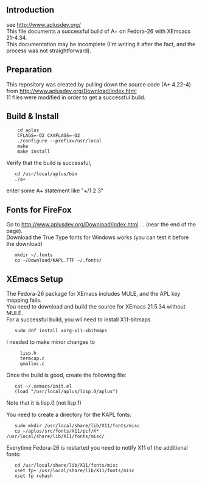 
## Introduction
   see http://www.aplusdev.org/  
   This file documents a successful build of A+ on Fedora-26 with XEmcacs 21-4.34.  
   This documentation may be incomplete (I'm writing it after the fact, and the process was not straightforward).

## Preparation
   This repository was created by pulling down the source code (A+ 4.22-4) from  http://www.aplusdev.org/Download/index.html  
   11 files were modified in order to get a successful build.

## Build & Install 
``` git clone https://github.com/tavmem/aplus
    cd aplus
    CFLAGS=-O2 CXXFLAGS=-O2
    ./configure --prefix=/usr/local
    make
    make install
```
   Verify that the build is successful,
```
   cd /usr/local/aplus/bin
   ./a+
```
   enter some A+ statement like "+/1 2 3"


## Fonts for FireFox
   Go to  http://www.aplusdev.org/Download/index.html   ...  (near the end of the page).   
   Download the True Type fonts for Windows works  (you can test it before the download)
```
   mkdir ~/.fonts
   cp ~/Download/KAPL.TTF ~/.fonts/   
```

## XEmacs Setup
   The Fedora-26 package for XEmacs includes MULE, and the APL key mapping fails.  
   You need to download and build the source for XEmacs 21.5.34 without MULE.  
   For a successful build, you wll need to install X11-bitmaps
```
   sudo dnf install xorg-x11-xbitmaps
```
   I needed to make minor changes to
```
     lisp.h
     termcap.c
     gmalloc.c
```
   Once the build is good, create the following file:
```
   cat ~/.xemacs/init.el
   (load "/usr/local/aplus/lisp.0/aplus")
```
   Note that it is lisp.0 (not lisp.1)

   You need to create a directory for the KAPL fonts:
```
   sudo mkdir /usr/local/share/lib/X11/fonts/misc
   cp ~/aplus/src/fonts/X11/pcf/K* /usr/local/share/lib/X11/fonts/misc/
```

   Everytime Fedora-26 is restarted you need to notify X11 of the additional fonts:
```
   cd /usr/local/share/lib/X11/fonts/misc
   xset fp+ /usr/local/share/lib/X11/fonts/misc
   xset fp rehash
```
